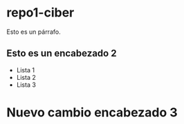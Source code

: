 # repo1-ciber

Esto es un párrafo.

## Esto es un encabezado 2

- Lista 1
- Lista 2
- Lista 3

# Nuevo cambio encabezado 3
